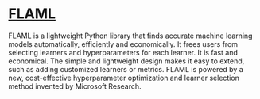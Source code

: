 # [FLAML](https://github.com/microsoft/FLAML)
FLAML is a lightweight Python library that finds accurate machine learning models automatically, efficiently and economically. It frees users from selecting learners and hyperparameters for each learner. It is fast and economical. The simple and lightweight design makes it easy to extend, such as adding customized learners or metrics. FLAML is powered by a new, cost-effective hyperparameter optimization and learner selection method invented by Microsoft Research.
